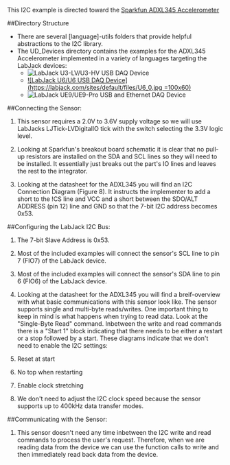 This I2C example is directed toward the [Sparkfun ADXL345 Accelerometer](https://www.sparkfun.com/products/9836)

##Directory Structure
* There are several [language]-utils folders that provide helpful abstractions to the I2C library.
* The UD_Devices directory contains the examples for the ADXL345 Accelerometer implemented in a variety of languages targeting the LabJack devices:
  * ![LabJack U3-LV/U3-HV USB DAQ Device](https://labjack.com/products/u3)
  * [![LabJack U6/U6 USB DAQ Device](https://labjack.com/sites/default/files/U6_0.jpg =100x60)](https://labjack.com/products/u6)
  * ![LabJack UE9/UE9-Pro USB and Ethernet DAQ Device](https://labjack.com/products/ue9)

##Connecting the Sensor:
1. This sensor requires a 2.0V to 3.6V supply voltage so we will use LabJacks LJTick-LVDigitalIO tick with the switch selecting the 3.3V logic level.

2. Looking at Sparkfun's breakout board schematic it is clear that no pull-up resistors are installed on the SDA and SCL lines so they will need to be installed.  It essentially just breaks out the part's IO lines and leaves the rest to the integrator.

3. Looking at the datasheet for the ADXL345 you will find an I2C Connection Diagram (Figure 8).  It instructs the implementer to add a short to the !CS line and VCC and a short between the SDO/ALT ADDRESS (pin 12) line and GND so that the 7-bit I2C address becomes 0x53.

##Configuring the LabJack I2C Bus:
1. The 7-bit Slave Address is 0x53.

2. Most of the included examples will connect the sensor's SCL line to pin 7 (FIO7) of the LabJack device.

3. Most of the included examples will connect the sensor's SDA line to pin 6 (FIO6) of the LabJack device.

4. Looking at the datasheet for the ADXL345 you will find a breif-overview with what basic communications with this sensor look like.  The sensor supports single and multi-byte reads/writes.  One important thing to keep in mind is what happens when trying to read data.  Look at the "Single-Byte Read" command.  Inbetween the write and read commands there is a "Start 1" block indicating that there needs to be either a restart or a stop followed by a start.  These diagrams indicate that we don't need to enable the I2C settings: 
  1. Reset at start
  2. No top when restarting
  3. Enable clock stretching

5. We don't need to adjust the I2C clock speed because the sensor supports up to 400kHz data transfer modes.

##Communicating with the Sensor:
1. This sensor doesn't need any time inbetween the I2C write and read commands to process the user's request.  Therefore, when we are reading data from the device we can use the function calls to write and then immediately read back data from the device.
